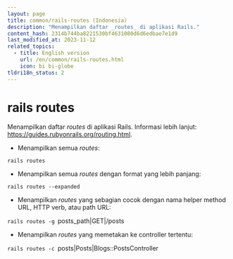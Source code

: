 ```yaml
---
layout: page
title: common/rails-routes (Indonesia)
description: "Menampilkan daftar _routes_ di aplikasi Rails."
content_hash: 2314b744ba8221530bf4631080d6d6edbae7e1d9
last_modified_at: 2023-11-12
related_topics:
  - title: English version
    url: /en/common/rails-routes.html
    icon: bi bi-globe
tldri18n_status: 2
---
```

# rails routes

Menampilkan daftar _routes_ di aplikasi Rails.
Informasi lebih lanjut: <https://guides.rubyonrails.org/routing.html>.

- Menampilkan semua _routes_:

`rails routes`

- Menampilkan semua _routes_ dengan format yang lebih panjang:

`rails routes --expanded`

- Menampilkan _routes_ yang sebagian cocok dengan nama helper method URL, HTTP verb, atau path URL:

`rails routes -g `<span class="tldr-var badge badge-pill bg-dark-lm bg-white-dm text-white-lm text-dark-dm font-weight-bold">posts_path|GET|/posts</span>

- Menampilkan _routes_ yang memetakan ke controller tertentu:

`rails routes -c `<span class="tldr-var badge badge-pill bg-dark-lm bg-white-dm text-white-lm text-dark-dm font-weight-bold">posts|Posts|Blogs::PostsController</span>
